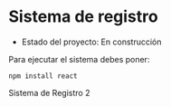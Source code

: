 <h1>Sistema de registro</h1>

- Estado del proyecto: En construcción

Para ejecutar el sistema debes poner:

```npm install react```

Sistema de Registro 2
